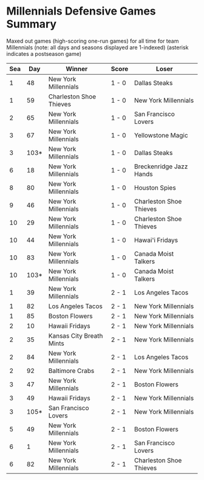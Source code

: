 # Millennials Defensive Games Summary



Maxed out games (high-scoring one-run games) for all time for team Millennials (note: all days and seasons displayed are 1-indexed) (asterisk indicates a postseason game)


| Sea | Day | Winner | Score | Loser | 
| ------ |------ |------ |------ |------ |
| 1 | 48 | New York Millennials | 1 - 0 | Dallas Steaks | 
| 1 | 59 | Charleston Shoe Thieves | 1 - 0 | New York Millennials | 
| 2 | 65 | New York Millennials | 1 - 0 | San Francisco Lovers | 
| 3 | 67 | New York Millennials | 1 - 0 | Yellowstone Magic | 
| 3 | 103* | New York Millennials | 1 - 0 | Dallas Steaks | 
| 6 | 18 | New York Millennials | 1 - 0 | Breckenridge Jazz Hands | 
| 8 | 80 | New York Millennials | 1 - 0 | Houston Spies | 
| 9 | 46 | New York Millennials | 1 - 0 | Charleston Shoe Thieves | 
| 10 | 29 | New York Millennials | 1 - 0 | Charleston Shoe Thieves | 
| 10 | 44 | New York Millennials | 1 - 0 | Hawai'i Fridays | 
| 10 | 83 | New York Millennials | 1 - 0 | Canada Moist Talkers | 
| 10 | 103* | New York Millennials | 1 - 0 | Canada Moist Talkers | 
| 1 | 39 | New York Millennials | 2 - 1 | Los Angeles Tacos | 
| 1 | 82 | Los Angeles Tacos | 2 - 1 | New York Millennials | 
| 1 | 85 | Boston Flowers | 2 - 1 | New York Millennials | 
| 2 | 10 | Hawaii Fridays | 2 - 1 | New York Millennials | 
| 2 | 35 | Kansas City Breath Mints | 2 - 1 | New York Millennials | 
| 2 | 84 | New York Millennials | 2 - 1 | Los Angeles Tacos | 
| 2 | 92 | Baltimore Crabs | 2 - 1 | New York Millennials | 
| 3 | 47 | New York Millennials | 2 - 1 | Boston Flowers | 
| 3 | 49 | Hawaii Fridays | 2 - 1 | New York Millennials | 
| 3 | 105* | San Francisco Lovers | 2 - 1 | New York Millennials | 
| 5 | 49 | New York Millennials | 2 - 1 | Boston Flowers | 
| 6 | 1 | New York Millennials | 2 - 1 | San Francisco Lovers | 
| 6 | 82 | New York Millennials | 2 - 1 | Charleston Shoe Thieves | 


